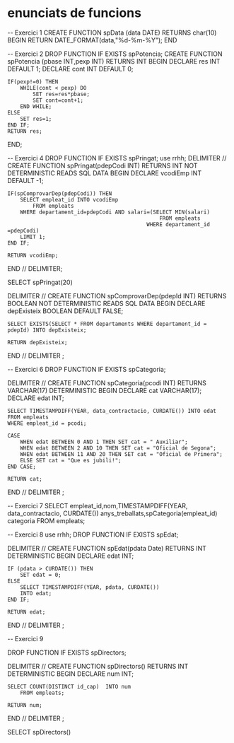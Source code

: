 # enunciats de funcions

-- Exercici 1
CREATE FUNCTION spData (data DATE) RETURNS char(10)
BEGIN
	RETURN DATE_FORMAT(data,"%d-%m-%Y");
END

-- Exercici 2
DROP FUNCTION IF EXISTS spPotencia;
CREATE FUNCTION spPotencia (pbase INT,pexp INT) RETURNS INT
BEGIN
    DECLARE res INT DEFAULT 1;
    DECLARE cont INT DEFAULT 0;

    IF(pexp!=0) THEN
        WHILE(cont < pexp) DO
            SET res=res*pbase;
            SET cont=cont+1;    
        END WHILE;
    ELSE
        SET res=1;
    END IF;
	RETURN res;
END;

-- Exercici 4
DROP FUNCTION IF EXISTS spPringat;
use rrhh;
DELIMITER //
CREATE FUNCTION spPringat(pdepCodi INT) RETURNS INT
NOT DETERMINISTIC READS SQL DATA
BEGIN
    DECLARE vcodiEmp INT DEFAULT -1;

    IF(spComprovarDep(pdepCodi)) THEN
        SELECT empleat_id INTO vcodiEmp
            FROM empleats
        WHERE departament_id=pdepCodi AND salari=(SELECT MIN(salari)
                                                    FROM empleats 
                                                WHERE departament_id =pdepCodi)
        LIMIT 1;
    END IF;

    RETURN vcodiEmp;
END
// DELIMITER;

SELECT spPringat(20)

DELIMITER //
CREATE FUNCTION spComprovarDep(pdepId INT) RETURNS BOOLEAN
NOT DETERMINISTIC READS SQL DATA
BEGIN
    DECLARE depExisteix BOOLEAN DEFAULT FALSE;

    SELECT EXISTS(SELECT * FROM departaments WHERE departament_id = pdepId) INTO depExisteix;

    RETURN depExisteix;

END
// DELIMITER ;


-- Exercici 6
DROP FUNCTION IF EXISTS spCategoria;

DELIMITER //
CREATE FUNCTION spCategoria(pcodi INT) RETURNS VARCHAR(17)
DETERMINISTIC 
BEGIN
    DECLARE cat VARCHAR(17);
    DECLARE edat INT;
    
    SELECT TIMESTAMPDIFF(YEAR, data_contractacio, CURDATE()) INTO edat
    FROM empleats
    WHERE empleat_id = pcodi;
    
    CASE 
        WHEN edat BETWEEN 0 AND 1 THEN SET cat = " Auxiliar";
        WHEN edat BETWEEN 2 AND 10 THEN SET cat = "Oficial de Segona";
        WHEN edat BETWEEN 11 AND 20 THEN SET cat = "Oficial de Primera";
        ELSE SET cat = "Que es jubili!";
    END CASE;
    
    RETURN cat;
END //
DELIMITER ;

-- Exercici 7
SELECT empleat_id,nom,TIMESTAMPDIFF(YEAR, data_contractacio, CURDATE()) anys_treballats,spCategoria(empleat_id) categoria
	FROM empleats;

-- Exercici 8
use rrhh;
DROP FUNCTION IF EXISTS spEdat;

DELIMITER //
CREATE FUNCTION spEdat(pdata Date) RETURNS INT
DETERMINISTIC 
BEGIN
    DECLARE edat INT;

    IF (pdata > CURDATE()) THEN  
        SET edat = 0;
    ELSE
        SELECT TIMESTAMPDIFF(YEAR, pdata, CURDATE())
        INTO edat;
    END IF;

    RETURN edat;
END //
DELIMITER ;
 
--  Exercici 9 

DROP FUNCTION IF EXISTS spDirectors;

DELIMITER //
CREATE FUNCTION spDirectors()  RETURNS INT
DETERMINISTIC 
BEGIN
    DECLARE num INT;

    SELECT COUNT(DISTINCT id_cap)  INTO num
        FROM empleats;

    RETURN num;
END //
DELIMITER ;

SELECT spDirectors()
